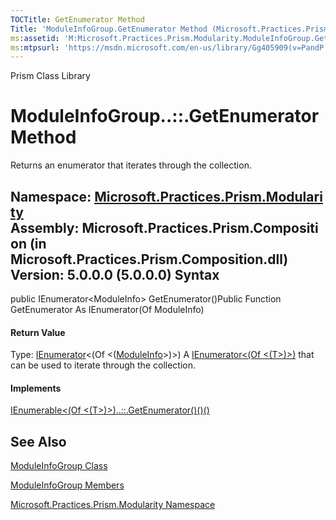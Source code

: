 ```yaml
---
TOCTitle: GetEnumerator Method
Title: 'ModuleInfoGroup.GetEnumerator Method (Microsoft.Practices.Prism.Modularity)'
ms:assetid: 'M:Microsoft.Practices.Prism.Modularity.ModuleInfoGroup.GetEnumerator'
ms:mtpsurl: 'https://msdn.microsoft.com/en-us/library/Gg405909(v=PandP.50)'
---
```


Prism Class Library

ModuleInfoGroup..::.GetEnumerator Method
========================================

Returns an enumerator that iterates through the collection.

**Namespace:** [Microsoft.Practices.Prism.Modularity](https://msdn.microsoft.com/n:microsoft.practices.prism.modularity)
**Assembly:** Microsoft.Practices.Prism.Composition (in Microsoft.Practices.Prism.Composition.dll) Version: 5.0.0.0 (5.0.0.0)
Syntax
------

<span id="syntaxToggle"></span>public IEnumerator&lt;ModuleInfo&gt; GetEnumerator()Public Function GetEnumerator As IEnumerator(Of ModuleInfo)
#### Return Value

Type: [IEnumerator](http://msdn2.microsoft.com/en-us/library/78dfe2yb)&lt;(Of &lt;([ModuleInfo](https://msdn.microsoft.com/t:microsoft.practices.prism.modularity.moduleinfo)&gt;)&gt;)
A [IEnumerator&lt;(Of &lt;(T&gt;)&gt;)](http://msdn2.microsoft.com/en-us/library/78dfe2yb) that can be used to iterate through the collection.
#### Implements

[IEnumerable&lt;(Of &lt;(T&gt;)&gt;)..::.GetEnumerator()()()](http://msdn2.microsoft.com/en-us/library/s793z9y2)

See Also
--------

<span id="seeAlsoToggle"></span>
[ModuleInfoGroup Class](https://msdn.microsoft.com/t:microsoft.practices.prism.modularity.moduleinfogroup)

[ModuleInfoGroup Members](https://msdn.microsoft.com/allmembers.t:microsoft.practices.prism.modularity.moduleinfogroup)

[Microsoft.Practices.Prism.Modularity Namespace](https://msdn.microsoft.com/n:microsoft.practices.prism.modularity)
